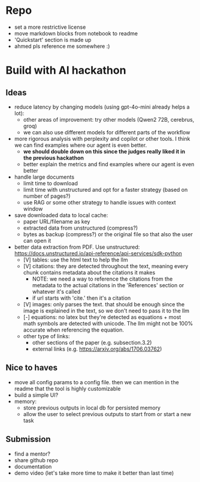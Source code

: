 # Repo
- set a more restrictive license
- move markdown blocks from notebook to readme
- 'Quickstart' section is made up
- ahmed pls reference me somewhere :)

# Build with AI hackathon

## Ideas
- reduce latency by changing models (using gpt-4o-mini already helps a lot):
    - other areas of improvement: try other models (Qwen2 72B, cerebrus, groq)
    - we can also use different models for different parts of the workflow
- more rigorous analysis with perplexity and copilot or other tools. I think we can find examples where our agent is even better.
    - **we should double down on this since the judges really liked it in the previous hackathon**
    - better explain the metrics and find examples where our agent is even better
- handle large documents
    - limit time to download
    - limit time with unstructured and opt for a faster strategy (based on number of pages?)
    - use RAG or some other strategy to handle issues with context window
- save downloaded data to local cache:
    - paper URL/filename as key
    - extracted data from unstructured (compress?)
    - bytes as backup (compress?) or the original file so that also the user can open it
- better data extraction from PDF. Use unstructured: https://docs.unstructured.io/api-reference/api-services/sdk-python
    - [V] tables: use the html text to help the llm
    - [V] citations: they are detected throughout the text, meaning every chunk contains metadata about the citations it makes
        - NOTE: we need a way to reference the citations from the metadata to the actual citations in the 'References' section or whatever it's called
        - if url starts with 'cite.' then it's a citation
    - [V] images: only parses the text. that should be enough since the image is explained in the text, so we don't need to pass it to the llm
    - [-] equations: no latex but they're detected as equations + most math symbols are detected with unicode. The llm might not be 100% accurate when referencing the equation.
    - other type of links:
        - other sections of the paper (e.g. subsection.3.2)
        - external links (e.g. https://arxiv.org/abs/1706.03762)

## Nice to haves
- move all config params to a config file. then we can mention in the readme that the tool is highly customizable
- build a simple UI?
- memory:
    - store previous outputs in local db for persisted memory
    - allow the user to select previous outputs to start from or start a new task

## Submission
- find a mentor?
- share github repo
- documentation
- demo video (let's take more time to make it better than last time)